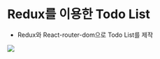 # Redux를 이용한 Todo List
- Redux와 React-router-dom으로 Todo List를 제작
<img src="https://user-images.githubusercontent.com/104333938/208004598-171e50ad-9a16-44e5-aa77-ea56a7ac4b89.gif">
